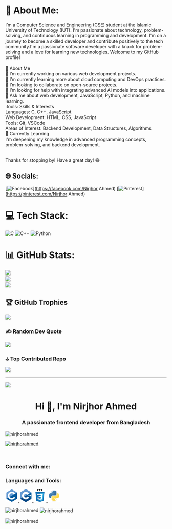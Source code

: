 # 💫 About Me:
I’m a Computer Science and Engineering (CSE) student at the Islamic University of Technology (IUT). I'm passionate about technology, problem-solving, and continuous learning in programming and development. I'm on a journey to become a skilled developer and contribute positively to the tech community.I'm a passionate software developer with a knack for problem-solving and a love for learning new technologies. Welcome to my GitHub profile!<br><br>🚀 About Me<br>🔭 I’m currently working on various web development projects.<br>🌱 I’m currently learning more about cloud computing and DevOps practices.<br>👯 I’m looking to collaborate on open-source projects.<br>🤔 I’m looking for help with integrating advanced AI models into applications.<br>💬 Ask me about web development, JavaScript, Python, and machine learning.<br>:tools: Skills & Interests<br>Languages: C, C++, JavaScript<br>Web Development: HTML, CSS, JavaScript<br>Tools: Git, VSCode<br>Areas of Interest: Backend Development, Data Structures, Algorithms
<br>🌱 Currently Learning
<br>I'm deepening my knowledge in advanced programming concepts, problem-solving, and backend development.

<br>Thanks for stopping by! Have a great day! 😄

## 🌐 Socials:
[![Facebook](https://img.shields.io/badge/Facebook-%231877F2.svg?logo=Facebook&logoColor=white)](https://facebook.com/Nirjhor Ahmed) [![Pinterest](https://img.shields.io/badge/Pinterest-%23E60023.svg?logo=Pinterest&logoColor=white)](https://pinterest.com/Nirjhor Ahmed) 

# 💻 Tech Stack:
![C](https://img.shields.io/badge/c-%2300599C.svg?style=for-the-badge&logo=c&logoColor=white) ![C++](https://img.shields.io/badge/c++-%2300599C.svg?style=for-the-badge&logo=c%2B%2B&logoColor=white) ![Python](https://img.shields.io/badge/python-3670A0?style=for-the-badge&logo=python&logoColor=ffdd54)
# 📊 GitHub Stats:
![](https://github-readme-stats.vercel.app/api?username=NirjhorAhmed&theme=dark&hide_border=false&include_all_commits=false&count_private=false)<br/>
![](https://nirzak-streak-stats.vercel.app/?user=NirjhorAhmed&theme=dark&hide_border=false)<br/>
![](https://github-readme-stats.vercel.app/api/top-langs/?username=NirjhorAhmed&theme=dark&hide_border=false&include_all_commits=false&count_private=false&layout=compact)

## 🏆 GitHub Trophies
![](https://github-profile-trophy.vercel.app/?username=NirjhorAhmed&theme=radical&no-frame=false&no-bg=true&margin-w=4)

### ✍️ Random Dev Quote
![](https://quotes-github-readme.vercel.app/api?type=horizontal&theme=radical)

### 🔝 Top Contributed Repo
![](https://github-contributor-stats.vercel.app/api?username=NirjhorAhmed&limit=5&theme=dark&combine_all_yearly_contributions=true)

---
[![](https://visitcount.itsvg.in/api?id=NirjhorAhmed&icon=0&color=0)](https://visitcount.itsvg.in)

<!-- Proudly created with GPRM ( https://gprm.itsvg.in ) -->

<h1 align="center">Hi 👋, I'm Nirjhor Ahmed</h1>
<h3 align="center">A passionate frontend developer from Bangladesh</h3>

<p align="left"> <img src="https://komarev.com/ghpvc/?username=nirjhorahmed&label=Profile%20views&color=0e75b6&style=flat" alt="nirjhorahmed" /> </p>

<p align="left"> <a href="https://github.com/ryo-ma/github-profile-trophy"><img src="https://github-profile-trophy.vercel.app/?username=nirjhorahmed" alt="nirjhorahmed" /></a> </p>

<p align="left"> <a href="https://twitter.com/" target="blank"><img src="https://img.shields.io/twitter/follow/?logo=twitter&style=for-the-badge" alt="" /></a> </p>

<h3 align="left">Connect with me:</h3>
<p align="left">
</p>

<h3 align="left">Languages and Tools:</h3>
<p align="left"> <a href="https://www.cprogramming.com/" target="_blank" rel="noreferrer"> <img src="https://raw.githubusercontent.com/devicons/devicon/master/icons/c/c-original.svg" alt="c" width="40" height="40"/> </a> <a href="https://www.w3schools.com/cpp/" target="_blank" rel="noreferrer"> <img src="https://raw.githubusercontent.com/devicons/devicon/master/icons/cplusplus/cplusplus-original.svg" alt="cplusplus" width="40" height="40"/> </a> <a href="https://www.w3schools.com/css/" target="_blank" rel="noreferrer"> <img src="https://raw.githubusercontent.com/devicons/devicon/master/icons/css3/css3-original-wordmark.svg" alt="css3" width="40" height="40"/> </a> <a href="https://www.python.org" target="_blank" rel="noreferrer"> <img src="https://raw.githubusercontent.com/devicons/devicon/master/icons/python/python-original.svg" alt="python" width="40" height="40"/> </a> </p>

<p><img align="left" src="https://github-readme-stats.vercel.app/api/top-langs?username=nirjhorahmed&show_icons=true&locale=en&layout=compact" alt="nirjhorahmed" /></p>

<p>&nbsp;<img align="center" src="https://github-readme-stats.vercel.app/api?username=nirjhorahmed&show_icons=true&locale=en" alt="nirjhorahmed" /></p>

<p><img align="center" src="https://github-readme-streak-stats.herokuapp.com/?user=nirjhorahmed&" alt="nirjhorahmed" /></p>
